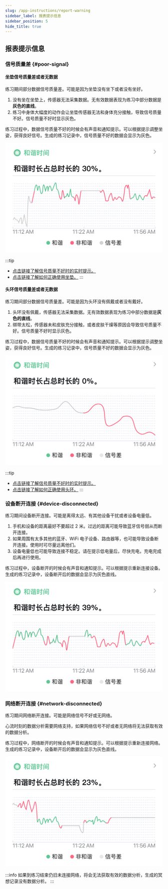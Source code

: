 ```yaml
---
slug: /app-instructions/report-warning
sidebar_label: 报表提示信息
sidebar_position: 5
hide_title: true
---
```


## 报表提示信息

### 信号质量差 {#poor-signal}
#### 坐垫信号质量差或者无数据

练习期间部分数据信号质量差。可能是因为坐垫没有坐下或者没有坐好。

1. 没有坐在坐垫上，传感器无法采集数据。无有效数据表现为练习中部分数据是**灰色的直线**。
2. 练习中身体大幅度的动作会让坐垫传感器无法和身体充分接触，导致信号质量不好。信号质量不好时显示灰色。

练习过程中，数据信号质量不好的时候会有声音和通知提示。可以根据提示调整坐姿，获得良好信号。生成的练习记录中，信号质量不好的数据会显示为灰色。

![信号质量不好](images/poor_signal_1.png)

:::tip
* [点击链接了解信号质量不好时的实时提示。](/cushion-instructions/no-realtime-data)
* [点击链接了解如何正确使用坐垫。](/cushion-instructions/guide)
:::

#### 头环信号质量差或者无数据
练习期间部分数据信号质量差。可能是因为头环没有佩戴或者没有戴好。

1. 头环没有佩戴，传感器无法采集数据。无有效数据表现为练习中部分数据是**灰色的直线**。
2. 绑带太松，传感器未和皮肤充分接触，或者皮肤干燥等原因会导致信号质量不好。信号质量不好时显示灰色。

练习过程中，数据信号质量不好的时候会有声音和通知提示。可以根据提示调整坐姿，获得良好信号。生成的练习记录中，信号质量不好的数据会显示为灰色。

![信号质量不好](images/poor_signal.png)

:::tip
* [点击链接了解信号质量不好时的实时提示。](/headband-instructions/no-realtime-data)
* [点击链接了解如何正确使用头环。](/headband-instructions/guide)
:::


### 设备断开连接 {#device-disconnected}

练习期间设备断开连接。可能是离得太远、有其他设备干扰或者设备电量低。

1. 手机和设备的距离最好不要超过 2 米。过远的距离可能导致蓝牙信号弱从而断开连接。
2. 如果周围有太多其他的蓝牙、WiFi 电子设备、路由器等，也可能导致设备断开连接。使用时可尽量远离他们。
3. 设备电量低也可能导致连接不稳定。请在提示低电量后，尽快充电，充电完成后再进行使用。

练习过程中，设备断开的时候会有声音和通知提示。可以根据提示重新连接设备。生成的练习记录中，设备断开后的数据会显示为灰色直线。

![设备断开连接](images/device_disconnected.png)


### 网络断开连接 {#network-disconnected}

练习期间网络断开连接。可能是网络信号不好或无网络。

心流时刻的数据分析需要网络支持，如果网络信号不好或者无网络将无法获取有效的数据分析。

练习过程中，网络断开的时候会有声音和通知提示。可以根据提示重新连接网络。生成的练习记录中，设备断开后的数据会显示为灰色直线。

![设备断开连接](images/network_disconnected.png)

:::info
如果到练习结束仍旧未连接网络，将会无法获取有效的数据分析，生成的冥想记录没有数据分析。
:::